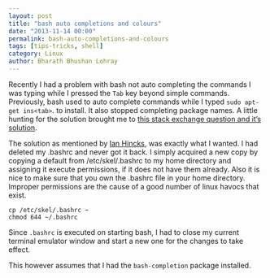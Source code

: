```yaml
---
layout: post
title: "bash auto completions and colours"
date: "2013-11-14 00:00"
permalink: bash-auto-completions-and-colours
tags: [tips-tricks, shell]
category: Linux
author: Bharath Bhushan Lohray
---
```


Recently I had a problem with bash not auto completing the commands I was typing while I pressed the `Tab` key beyond simple commands. Previously, bash used to auto complete commands while I typed `sudo apt-get ins<tab>`. to install. It also stopped completing package names. A little hunting for the solution brought me to [this stack exchange question and it’s solution](http://askubuntu.com/questions/86375/apt-get-autocomplete).

The solution as mentioned by [Ian Hincks](http://askubuntu.com/users/43704/ian-hincks), was exactly what I wanted. I had deleted my .bashrc and never got it back. I simply acquired a new copy by copying a default from /etc/skel/.bashrc to my home directory and assigning it execute permissions, if it does not have them already. Also it is nice to make sure that you own the .bashrc file in your home directory. Improper permissions are the cause of a good number of linux havocs that exist.

```
cp /etc/skel/.bashrc ~
chmod 644 ~/.bashrc
```

Since `.bashrc` is executed on starting bash, I had to close my current terminal emulator window and start a new one for the changes to take effect.

This however assumes that I had the `bash-completion` package installed.
